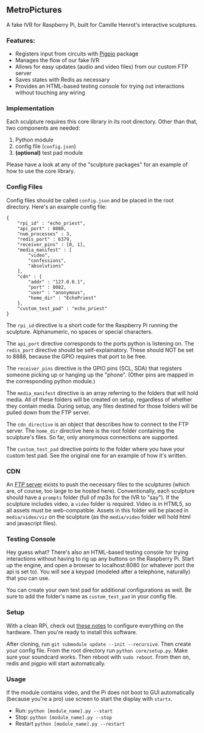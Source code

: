## MetroPictures

A fake IVR for Raspberry Pi, built for Camille Henrot's interactive sculptures.

### Features:

*	Registers input from circuits with [Pigpio](abyz.co.uk/rpi/pigpio/python.html) package
*	Manages the flow of our fake IVR
*	Allows for easy updates (audio and video files) from our custom FTP server
*	Saves states with Redis as necessary
*	Provides an HTML-based testing console for trying out interactions without touching any wiring

### Implementation

Each sculpture requires this core library in its root directory.  Other than that, two components are needed:

1.	Python module
1.	config file (`config.json`)
1.	__(optional)__ test pad module

Please have a look at any of the "sculpture packages" for an example of how to use the core library.

### Config Files

Config files should be called `config.json` and be placed in the root directory.  Here's an example config file:

```
{
	"rpi_id" : "echo_priest",
	"api_port" : 8080,
	"num_processes" : 3,
	"redis_port" : 6379,
	"receiver_pins" : [0, 1],
	"media_manifest" : [
		"video",
		"confessions",
		"absolutions"
	],
	"cdn" : {
		"addr" : "127.0.0.1",
		"port" : 8082,
		"user" : "anonymous",
		"home_dir" : "EchoPriest"
	},
	"custom_test_pad" : "echo_priest"
}

```

The `rpi_id` directive is a short code for the Raspberry Pi running the sculpture.  Alphanumeric, no spaces or special characters.

The `api_port` directive corresponds to the ports python is listening on.  The `redis_port` directive should be self-explainatory.  These should NOT be set to 8888, because the GPIO requires that port to be free.

The `receiver_pins` directive is the GPIO pins (SCL, SDA) that registers someone picking up or hanging up the "phone".  (Other pins are mapped in the corresponding python module.)

The `media_manifest` directive is an array referring to the folders that will hold media.  All of these folders will be created on setup, regardless of whether they contain media.  During setup, any files destined for those folders will be pulled down from the FTP server.

The `cdn_directive` is an object that describes how to connect to the FTP server.  The `home_dir` directive here is the root folder containing the sculpture's files.  So far, only anonymous connections are supported.

The `custom_test_pad` directive points to the folder where you have your custom test pad.  See the original one for an example of how it's written.

### CDN

An [FTP server](https://github.com/MetroPictures/MPCDN) exists to push the necessary files to the sculptures (which are, of course, too large to be hosted here).  Conventionally, each sculpture should have a `prompts` folder (full of mp3s for the IVR to "say").  If the sculpture includes video, a `video` folder is required.  Video is in HTML5, so all assets must be web-compatible.  Assets in this folder will be placed in `media/video/viz` on the sculpture (as the `media/video` folder will hold html and javascript files).

### Testing Console

Hey guess what?  There's also an HTML-based testing console for trying interactions without having to rig up any buttons on the Raspberry Pi.  Start up the engine, and open a browser to localhost:8080 (or whatever port the api is set to).  You will see a keypad (modeled after a telephone, naturally) that you can use.

You can create your own test pad for additional configurations as well.  Be sure to add the folder's name as `custom_test_pad` in your config file.

### Setup

With a clean RPi, check out [these notes](https://github.com/MetroPictures/MPCore/blob/master/rpi_configuration.md) to configure everything on the hardware.  Then you're ready to install this software.

After cloning, run `git submodule update --init --recursive`.  Then create your config file.  From the root directory run `python core/setup.py`.  Make sure your soundcard works.  Then reboot with `sudo reboot`.  From then on, redis and pigpio will start automatically.

### Usage

If the module contains video, and the Pi does not boot to GUI automatically (because you're a pro) use screen to start the display with `startx`.

*	Run: `python [module_name].py --start`
*	Stop: `python [module_name].py --stop`
*	Restart `python [module_name].py --restart`
